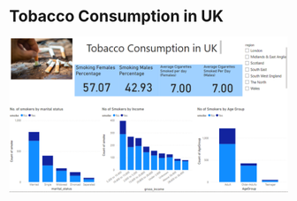 # Tobacco Consumption in UK
![Project Diagram](https://github.com/ZAIN-NAQ/TobaccoConsumptionPowerBi/blob/main/TobaccoConsumptioninUK.png)
